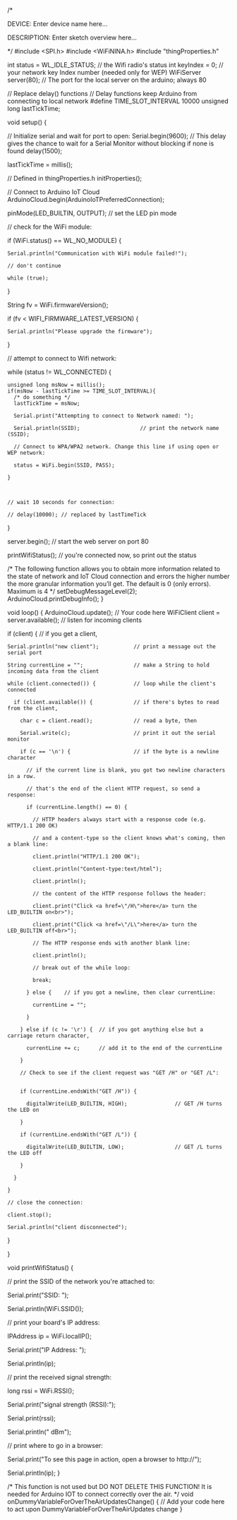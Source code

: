 /* 
  
  DEVICE: 
  Enter device name here...
  
  DESCRIPTION:
  Enter sketch overview here...
  
*/
#include <SPI.h>
#include <WiFiNINA.h>
#include "thingProperties.h"

int status = WL_IDLE_STATUS;     // the Wifi radio's status
int keyIndex = 0;                 // your network key Index number (needed only for WEP)
WiFiServer server(80);           // The port for the local server on the arduino; always 80

// Replace delay() functions
// Delay functions keep Arduino from connecting to local network 
#define TIME_SLOT_INTERVAL 10000
unsigned long lastTickTime;

void setup() {
  
  // Initialize serial and wait for port to open:
  Serial.begin(9600);
  // This delay gives the chance to wait for a Serial Monitor without blocking if none is found
  delay(1500); 
  
  lastTickTime = millis();

  // Defined in thingProperties.h
  initProperties();

  // Connect to Arduino IoT Cloud
  ArduinoCloud.begin(ArduinoIoTPreferredConnection);
  
  pinMode(LED_BUILTIN, OUTPUT);      // set the LED pin mode

  // check for the WiFi module:

  if (WiFi.status() == WL_NO_MODULE) {

    Serial.println("Communication with WiFi module failed!");

    // don't continue

    while (true);

  }

  String fv = WiFi.firmwareVersion();

  if (fv < WIFI_FIRMWARE_LATEST_VERSION) {

    Serial.println("Please upgrade the firmware");

  }
  
  // attempt to connect to Wifi network:

  while (status != WL_CONNECTED) {
    
    unsigned long msNow = millis();
    if(msNow - lastTickTime >= TIME_SLOT_INTERVAL){
      /* do something */
      lastTickTime = msNow;
      
      Serial.print("Attempting to connect to Network named: ");

      Serial.println(SSID);                   // print the network name (SSID);
  
      // Connect to WPA/WPA2 network. Change this line if using open or WEP network:
  
      status = WiFi.begin(SSID, PASS);
    
    }

    

    // wait 10 seconds for connection:

    // delay(10000); // replaced by lastTimeTick

  }

  server.begin();                           // start the web server on port 80

  printWifiStatus();                        // you're connected now, so print out the status



  
  /*
     The following function allows you to obtain more information
     related to the state of network and IoT Cloud connection and errors
     the higher number the more granular information you’ll get.
     The default is 0 (only errors).
     Maximum is 4
 */
  setDebugMessageLevel(2);
  ArduinoCloud.printDebugInfo();
}

void loop() {
  ArduinoCloud.update();
  // Your code here 
  WiFiClient client = server.available();   // listen for incoming clients

  if (client) {                             // if you get a client,

    Serial.println("new client");           // print a message out the serial port

    String currentLine = "";                // make a String to hold incoming data from the client

    while (client.connected()) {            // loop while the client's connected

      if (client.available()) {             // if there's bytes to read from the client,

        char c = client.read();             // read a byte, then

        Serial.write(c);                    // print it out the serial monitor

        if (c == '\n') {                    // if the byte is a newline character

          // if the current line is blank, you got two newline characters in a row.

          // that's the end of the client HTTP request, so send a response:

          if (currentLine.length() == 0) {

            // HTTP headers always start with a response code (e.g. HTTP/1.1 200 OK)

            // and a content-type so the client knows what's coming, then a blank line:

            client.println("HTTP/1.1 200 OK");

            client.println("Content-type:text/html");

            client.println();

            // the content of the HTTP response follows the header:

            client.print("Click <a href=\"/H\">here</a> turn the LED_BUILTIN on<br>");

            client.print("Click <a href=\"/L\">here</a> turn the LED_BUILTIN off<br>");

            // The HTTP response ends with another blank line:

            client.println();

            // break out of the while loop:

            break;

          } else {    // if you got a newline, then clear currentLine:

            currentLine = "";

          }

        } else if (c != '\r') {  // if you got anything else but a carriage return character,

          currentLine += c;      // add it to the end of the currentLine

        }

        // Check to see if the client request was "GET /H" or "GET /L":


        if (currentLine.endsWith("GET /H")) {

          digitalWrite(LED_BUILTIN, HIGH);               // GET /H turns the LED on

        }

        if (currentLine.endsWith("GET /L")) {

          digitalWrite(LED_BUILTIN, LOW);                // GET /L turns the LED off

        }

      }

    }

    // close the connection:

    client.stop();

    Serial.println("client disconnected");

  }
  
}


void printWifiStatus() {

  // print the SSID of the network you're attached to:

  Serial.print("SSID: ");

  Serial.println(WiFi.SSID());

  // print your board's IP address:

  IPAddress ip = WiFi.localIP();

  Serial.print("IP Address: ");

  Serial.println(ip);

  // print the received signal strength:

  long rssi = WiFi.RSSI();

  Serial.print("signal strength (RSSI):");

  Serial.print(rssi);

  Serial.println(" dBm");

  // print where to go in a browser:

  Serial.print("To see this page in action, open a browser to http://");

  Serial.println(ip);
}


/*
  This function is not used but 
  DO NOT DELETE THIS FUNCTION!
  It is needed for Arduino IOT to connect correctly
  over the air.
*/
void onDummyVariableForOverTheAirUpdatesChange()  {
  // Add your code here to act upon DummyVariableForOverTheAirUpdates change
}
